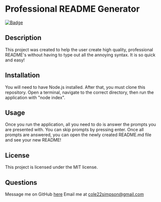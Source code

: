   # Professional README Generator

  [![Badge](https://img.shields.io/badge/License-MIT-red.svg)](https://opensource.org/licenses/MIT)

  ## Description

  This project was created to help the user create high quality, professional README's without having to type out all the annoying syntax. It is so quick and easy!

  ## Installation

  You will need to have Node.js installed. After that, you must clone this repository. Open a terminal, navigate to the correct directory, then run the application with "node index".

  ## Usage

  Once you run the application, all you need to do is answer the prompts you are presented with. You can skip prompts by pressing enter. Once all prompts are answered, you can open the newly created README.md file and see your new README!

  ## License

  This project is licensed under the MIT license.

  ## Questions

  Message me on GitHub [here](github.com/cole22simpson)
  Email me at cole22simpson@gmail.com
